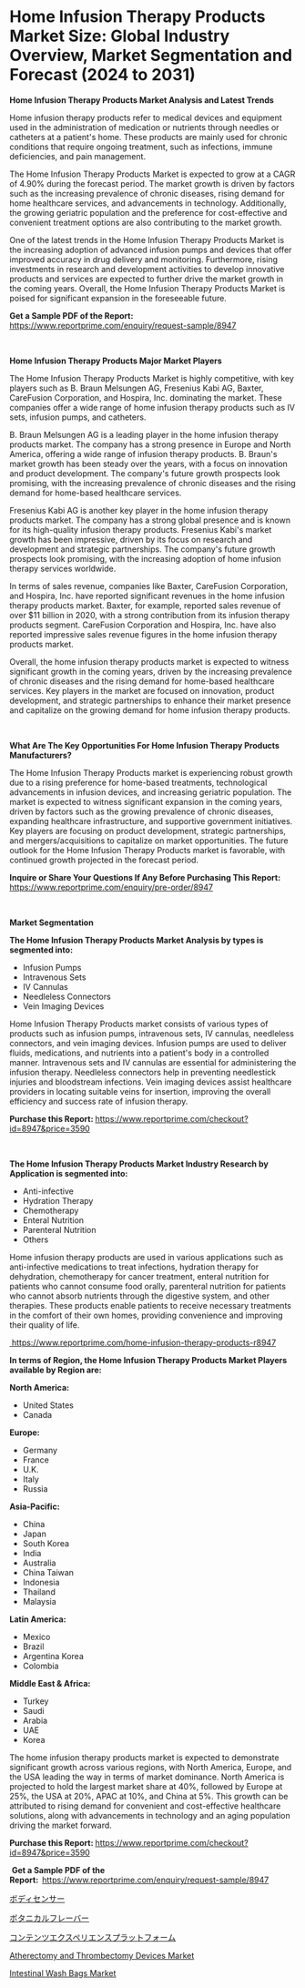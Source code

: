 <p><h1>Home Infusion Therapy Products Market Size: Global Industry Overview, Market Segmentation and Forecast (2024 to 2031)</h1></p><p><strong>Home Infusion Therapy Products Market Analysis and Latest Trends</strong></p>
<p><p>Home infusion therapy products refer to medical devices and equipment used in the administration of medication or nutrients through needles or catheters at a patient's home. These products are mainly used for chronic conditions that require ongoing treatment, such as infections, immune deficiencies, and pain management.</p><p>The Home Infusion Therapy Products Market is expected to grow at a CAGR of 4.90% during the forecast period. The market growth is driven by factors such as the increasing prevalence of chronic diseases, rising demand for home healthcare services, and advancements in technology. Additionally, the growing geriatric population and the preference for cost-effective and convenient treatment options are also contributing to the market growth.</p><p>One of the latest trends in the Home Infusion Therapy Products Market is the increasing adoption of advanced infusion pumps and devices that offer improved accuracy in drug delivery and monitoring. Furthermore, rising investments in research and development activities to develop innovative products and services are expected to further drive the market growth in the coming years. Overall, the Home Infusion Therapy Products Market is poised for significant expansion in the foreseeable future.</p></p>
<p><strong>Get a Sample PDF of the Report:&nbsp;</strong> <a href="https://www.reportprime.com/enquiry/request-sample/8947">https://www.reportprime.com/enquiry/request-sample/8947</a></p>
<p>&nbsp;</p>
<p><strong>Home Infusion Therapy Products Major Market Players</strong></p>
<p><p>The Home Infusion Therapy Products Market is highly competitive, with key players such as B. Braun Melsungen AG, Fresenius Kabi AG, Baxter, CareFusion Corporation, and Hospira, Inc. dominating the market. These companies offer a wide range of home infusion therapy products such as IV sets, infusion pumps, and catheters.</p><p>B. Braun Melsungen AG is a leading player in the home infusion therapy products market. The company has a strong presence in Europe and North America, offering a wide range of infusion therapy products. B. Braun's market growth has been steady over the years, with a focus on innovation and product development. The company's future growth prospects look promising, with the increasing prevalence of chronic diseases and the rising demand for home-based healthcare services.</p><p>Fresenius Kabi AG is another key player in the home infusion therapy products market. The company has a strong global presence and is known for its high-quality infusion therapy products. Fresenius Kabi's market growth has been impressive, driven by its focus on research and development and strategic partnerships. The company's future growth prospects look promising, with the increasing adoption of home infusion therapy services worldwide.</p><p>In terms of sales revenue, companies like Baxter, CareFusion Corporation, and Hospira, Inc. have reported significant revenues in the home infusion therapy products market. Baxter, for example, reported sales revenue of over $11 billion in 2020, with a strong contribution from its infusion therapy products segment. CareFusion Corporation and Hospira, Inc. have also reported impressive sales revenue figures in the home infusion therapy products market.</p><p>Overall, the home infusion therapy products market is expected to witness significant growth in the coming years, driven by the increasing prevalence of chronic diseases and the rising demand for home-based healthcare services. Key players in the market are focused on innovation, product development, and strategic partnerships to enhance their market presence and capitalize on the growing demand for home infusion therapy products.</p></p>
<p>&nbsp;</p>
<p><strong>What Are The Key Opportunities For Home Infusion Therapy Products Manufacturers?</strong></p>
<p><p>The Home Infusion Therapy Products market is experiencing robust growth due to a rising preference for home-based treatments, technological advancements in infusion devices, and increasing geriatric population. The market is expected to witness significant expansion in the coming years, driven by factors such as the growing prevalence of chronic diseases, expanding healthcare infrastructure, and supportive government initiatives. Key players are focusing on product development, strategic partnerships, and mergers/acquisitions to capitalize on market opportunities. The future outlook for the Home Infusion Therapy Products market is favorable, with continued growth projected in the forecast period.</p></p>
<p><strong>Inquire or Share Your Questions If Any Before Purchasing This Report:</strong> <a href="https://www.reportprime.com/enquiry/pre-order/8947">https://www.reportprime.com/enquiry/pre-order/8947</a></p>
<p>&nbsp;</p>
<p><strong>Market Segmentation</strong></p>
<p><strong>The Home Infusion Therapy Products Market Analysis by types is segmented into:</strong></p>
<p><ul><li>Infusion Pumps</li><li>Intravenous Sets</li><li>IV Cannulas</li><li>Needleless Connectors</li><li>Vein Imaging Devices</li></ul></p>
<p><p>Home Infusion Therapy Products market consists of various types of products such as infusion pumps, intravenous sets, IV cannulas, needleless connectors, and vein imaging devices. Infusion pumps are used to deliver fluids, medications, and nutrients into a patient's body in a controlled manner. Intravenous sets and IV cannulas are essential for administering the infusion therapy. Needleless connectors help in preventing needlestick injuries and bloodstream infections. Vein imaging devices assist healthcare providers in locating suitable veins for insertion, improving the overall efficiency and success rate of infusion therapy.</p></p>
<p><strong>Purchase this Report:&nbsp;</strong><a href="https://www.reportprime.com/checkout?id=8947&price=3590">https://www.reportprime.com/checkout?id=8947&price=3590</a></p>
<p>&nbsp;</p>
<p><strong>The Home Infusion Therapy Products Market Industry Research by Application is segmented into:</strong></p>
<p><ul><li>Anti-infective</li><li>Hydration Therapy</li><li>Chemotherapy</li><li>Enteral Nutrition</li><li>Parenteral Nutrition</li><li>Others</li></ul></p>
<p><p>Home infusion therapy products are used in various applications such as anti-infective medications to treat infections, hydration therapy for dehydration, chemotherapy for cancer treatment, enteral nutrition for patients who cannot consume food orally, parenteral nutrition for patients who cannot absorb nutrients through the digestive system, and other therapies. These products enable patients to receive necessary treatments in the comfort of their own homes, providing convenience and improving their quality of life.</p></p>
<p><a href="https://www.reportprime.com/home-infusion-therapy-products-r8947">&nbsp;https://www.reportprime.com/home-infusion-therapy-products-r8947</a></p>
<p><strong>In terms of Region, the Home Infusion Therapy Products Market Players available by Region are:</strong></p>
<p>
    <p> <strong> North America: </strong>
        <ul>
            <li>United States</li>
            <li>Canada</li>
        </ul>
        </p> 
    <p> <strong> Europe: </strong>
        <ul>
            <li>Germany</li>
            <li>France</li>
            <li>U.K.</li>
            <li>Italy</li>
            <li>Russia</li>
        </ul>
        </p> 
    <p> <strong> Asia-Pacific: </strong>
        <ul>
            <li>China</li>
            <li>Japan</li>
            <li>South Korea</li>
            <li>India</li>
            <li>Australia</li>
            <li>China Taiwan</li>
            <li>Indonesia</li>
            <li>Thailand</li>
            <li>Malaysia</li>
        </ul>
        </p> 
    <p> <strong> Latin America: </strong>
        <ul>
            <li>Mexico</li>
            <li>Brazil</li>
            <li>Argentina Korea</li>
            <li>Colombia</li>
        </ul>
        </p> 
    <p> <strong> Middle East & Africa: </strong>
        <ul>
            <li>Turkey</li>
            <li>Saudi</li>
            <li>Arabia</li>
            <li>UAE</li>
            <li>Korea</li>
        </ul>
    </p>
    </p>
<p><p>The home infusion therapy products market is expected to demonstrate significant growth across various regions, with North America, Europe, and the USA leading the way in terms of market dominance. North America is projected to hold the largest market share at 40%, followed by Europe at 25%, the USA at 20%, APAC at 10%, and China at 5%. This growth can be attributed to rising demand for convenient and cost-effective healthcare solutions, along with advancements in technology and an aging population driving the market forward.</p></p>
<p><strong>Purchase this Report: </strong><a href="https://www.reportprime.com/checkout?id=8947&price=3590">https://www.reportprime.com/checkout?id=8947&price=3590</a></p>
<p>&nbsp;<strong>Get a Sample PDF of the Report:&nbsp;&nbsp;</strong><a href="https://www.reportprime.com/enquiry/request-sample/8947">https://www.reportprime.com/enquiry/request-sample/8947</a></p>
<p><strong></strong></p>
<p><p><a href="https://github.com/hilmi-2a/Market-Research-Report-List-1/blob/main/121133023253.md">ボディセンサー</a></p><p><a href="https://github.com/Sophiaard2003/Market-Research-Report-List-1/blob/main/121585623255.md">ボタニカルフレーバー</a></p><p><a href="https://medium.com/@jordanilliamson678678/%E3%82%B3%E3%83%B3%E3%83%86%E3%83%B3%E3%83%84%E3%82%A8%E3%82%AF%E3%82%B9%E3%83%9A%E3%83%AA%E3%82%A8%E3%83%B3%E3%82%B9%E3%83%97%E3%83%A9%E3%83%83%E3%83%88%E3%83%95%E3%82%A9%E3%83%BC%E3%83%A0%E5%B8%82%E5%A0%B4%E3%81%AE%E8%A6%8F%E6%A8%A1-%E5%B8%82%E5%A0%B4%E3%81%AE%E5%B1%95%E6%9C%9B%E3%81%A8%E5%B8%82%E5%A0%B4%E4%BA%88%E6%B8%AC-2024%E5%B9%B4%E3%81%8B%E3%82%892031%E5%B9%B4-132cba10e946">コンテンツエクスペリエンスプラットフォーム</a></p><p><a href="https://github.com/yoshih12/Market-Research-Report-List-2/blob/main/atherectomy-and-thrombectomy-devices-market.md">Atherectomy and Thrombectomy Devices Market</a></p><p><a href="https://github.com/castoriffic/Market-Research-Report-List-4/blob/main/intestinal-wash-bags-market.md">Intestinal Wash Bags Market</a></p></p>